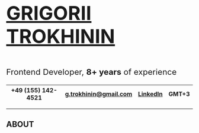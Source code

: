 <p style="font-size: 52px"><b><ins>GRIGORII TROKHININ</ins></b></p> 

<p style="font-size: 22px">Frontend Developer, <b>8+ years</b> of experience<p>

| +49 (155) 142- 4521 | g.trokhinin@gmail.com | [LinkedIn](https://www.linkedin.com/in/gtrokhinin/)  | GMT+3  |
| ----------- | ----------- |---|---|

---

## ABOUT
